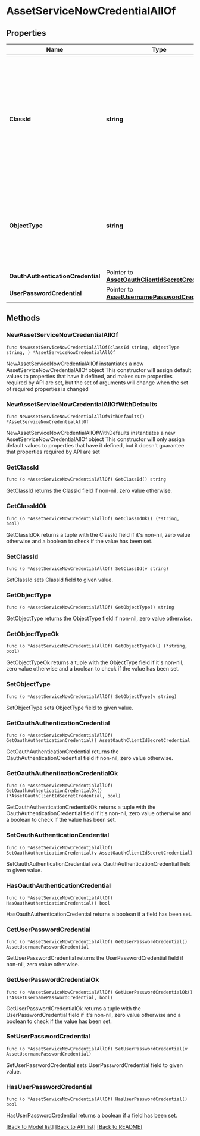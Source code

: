 # AssetServiceNowCredentialAllOf

## Properties

Name | Type | Description | Notes
------------ | ------------- | ------------- | -------------
**ClassId** | **string** | The fully-qualified name of the instantiated, concrete type. This property is used as a discriminator to identify the type of the payload when marshaling and unmarshaling data. | [default to "asset.ServiceNowCredential"]
**ObjectType** | **string** | The fully-qualified name of the instantiated, concrete type. The value should be the same as the &#39;ClassId&#39; property. | [default to "asset.ServiceNowCredential"]
**OauthAuthenticationCredential** | Pointer to [**AssetOauthClientIdSecretCredential**](asset.OauthClientIdSecretCredential.md) |  | [optional] 
**UserPasswordCredential** | Pointer to [**AssetUsernamePasswordCredential**](asset.UsernamePasswordCredential.md) |  | [optional] 

## Methods

### NewAssetServiceNowCredentialAllOf

`func NewAssetServiceNowCredentialAllOf(classId string, objectType string, ) *AssetServiceNowCredentialAllOf`

NewAssetServiceNowCredentialAllOf instantiates a new AssetServiceNowCredentialAllOf object
This constructor will assign default values to properties that have it defined,
and makes sure properties required by API are set, but the set of arguments
will change when the set of required properties is changed

### NewAssetServiceNowCredentialAllOfWithDefaults

`func NewAssetServiceNowCredentialAllOfWithDefaults() *AssetServiceNowCredentialAllOf`

NewAssetServiceNowCredentialAllOfWithDefaults instantiates a new AssetServiceNowCredentialAllOf object
This constructor will only assign default values to properties that have it defined,
but it doesn't guarantee that properties required by API are set

### GetClassId

`func (o *AssetServiceNowCredentialAllOf) GetClassId() string`

GetClassId returns the ClassId field if non-nil, zero value otherwise.

### GetClassIdOk

`func (o *AssetServiceNowCredentialAllOf) GetClassIdOk() (*string, bool)`

GetClassIdOk returns a tuple with the ClassId field if it's non-nil, zero value otherwise
and a boolean to check if the value has been set.

### SetClassId

`func (o *AssetServiceNowCredentialAllOf) SetClassId(v string)`

SetClassId sets ClassId field to given value.


### GetObjectType

`func (o *AssetServiceNowCredentialAllOf) GetObjectType() string`

GetObjectType returns the ObjectType field if non-nil, zero value otherwise.

### GetObjectTypeOk

`func (o *AssetServiceNowCredentialAllOf) GetObjectTypeOk() (*string, bool)`

GetObjectTypeOk returns a tuple with the ObjectType field if it's non-nil, zero value otherwise
and a boolean to check if the value has been set.

### SetObjectType

`func (o *AssetServiceNowCredentialAllOf) SetObjectType(v string)`

SetObjectType sets ObjectType field to given value.


### GetOauthAuthenticationCredential

`func (o *AssetServiceNowCredentialAllOf) GetOauthAuthenticationCredential() AssetOauthClientIdSecretCredential`

GetOauthAuthenticationCredential returns the OauthAuthenticationCredential field if non-nil, zero value otherwise.

### GetOauthAuthenticationCredentialOk

`func (o *AssetServiceNowCredentialAllOf) GetOauthAuthenticationCredentialOk() (*AssetOauthClientIdSecretCredential, bool)`

GetOauthAuthenticationCredentialOk returns a tuple with the OauthAuthenticationCredential field if it's non-nil, zero value otherwise
and a boolean to check if the value has been set.

### SetOauthAuthenticationCredential

`func (o *AssetServiceNowCredentialAllOf) SetOauthAuthenticationCredential(v AssetOauthClientIdSecretCredential)`

SetOauthAuthenticationCredential sets OauthAuthenticationCredential field to given value.

### HasOauthAuthenticationCredential

`func (o *AssetServiceNowCredentialAllOf) HasOauthAuthenticationCredential() bool`

HasOauthAuthenticationCredential returns a boolean if a field has been set.

### GetUserPasswordCredential

`func (o *AssetServiceNowCredentialAllOf) GetUserPasswordCredential() AssetUsernamePasswordCredential`

GetUserPasswordCredential returns the UserPasswordCredential field if non-nil, zero value otherwise.

### GetUserPasswordCredentialOk

`func (o *AssetServiceNowCredentialAllOf) GetUserPasswordCredentialOk() (*AssetUsernamePasswordCredential, bool)`

GetUserPasswordCredentialOk returns a tuple with the UserPasswordCredential field if it's non-nil, zero value otherwise
and a boolean to check if the value has been set.

### SetUserPasswordCredential

`func (o *AssetServiceNowCredentialAllOf) SetUserPasswordCredential(v AssetUsernamePasswordCredential)`

SetUserPasswordCredential sets UserPasswordCredential field to given value.

### HasUserPasswordCredential

`func (o *AssetServiceNowCredentialAllOf) HasUserPasswordCredential() bool`

HasUserPasswordCredential returns a boolean if a field has been set.


[[Back to Model list]](../README.md#documentation-for-models) [[Back to API list]](../README.md#documentation-for-api-endpoints) [[Back to README]](../README.md)


